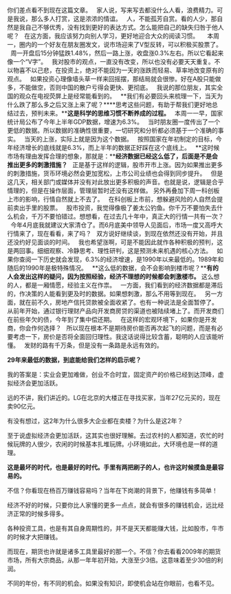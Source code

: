 你们差点看不到现在这篇文章。
 
家人说，写来写去都没什么人看，浪费精力。可是我说，那么多人打赏，这是浓浓的情谊。
 
人，不能孤芳自赏。看的人少，那自然是我自己不够优秀，没有找到更好的表达方式。怎么能把自己的缺失归咎于他人呢？
 
在这方面，我应该努力向别人学习，更好地迎合大众的阅读习惯。
 
 
本周一，圈内的一个好友在朋友圈发文，说市场迎来了V型反转，可以积极买股票了。
 
周一开盘后15分钟猛跌1.48%，然后一路上涨，收盘涨0.3%左右。所以它看起来像一个“V字”。
 
我对股市的观点，一直没有改变，所以也没有必要天天重复。不以物喜不以己悲，在投资上，绝对不能因为一天的涨跌而轻易、草率地改变原有的观点。
 
如果投资心理像墙头草一样来回摇摆，那结局就会很惨。好在A股只能做多，不能做空，否则中国的散户亏得会更快、更彻底。
 
我说的那位朋友，其实全国的观众在电视荧屏上是经常能看到的。
 
**我们有必要回头来梳理一下，当天为什么跌了那么多之后又涨上来了呢？****思考这些问题，有助于帮我们更好地总结过去，预判未来。****这是科学的思维习惯不断养成的过程。**
 
本周一一早，国家统计局公布了今年上半年GDP数据，增速为6.3%。
 
当时朋友圈一度传出了一个更低的数据。所以数据的准确性很重要，一切研究和分析都必须基于一个准确的事实。
 
当天的上涨，实际上就是因为这个数据。
 
按照国家在年初制定的目标，今年经济增长的底线就是6.3%，而上半年的数据正好踩在这个底线上。
 
**这时候市场有理由发挥合理的想象，那就是：****经济数据已经这么低了，后面是不是会推出更多的刺激措施？**
 
正是基于这样的逻辑，股市开市上涨。因为如果推出更多的刺激措施，货币环境必然会更加宽松，上市公司业绩也会得到同步提升。
 
但是这几天，相关部门或媒体并没有对此放出更多积极的声音。也就是说，逻辑是合乎情理的，但是在操作层面，管理层暂时还没有这样做。
另外再叠加下周一科创板上市的影响，行情自然就上不去了。
 
在科创板上市前，想躲避风险的人自然会提前卖出手里的股票。
 
股市投资，我觉得像极了姜太公钓鱼。你千万不要怕失去什么机会，千万不要怕错过。想想看，在过去几十年中，真正大的行情一共有一次？
 
今年4月底我就建议大家清仓了。而6月底美中领导人见面后，市场一度又高呼大行情来了，现在看看，来了吗？
 
双方说好继续谈，到现在依然还没有开始，并且还没约好见面谈的时间。
 
我也希望涨啊，可是不能因此就作各种积极的预判，这是两回事。细细观察、冷静思考、理性研判，这是预测未来机遇的核心方法。
 
如果你查阅一下历史就会发现，6.3%的经济增速，是1990年以来最低的。1989年和随后的1990年是极特殊情况。
 
**这么低的数据，会不会影响到楼市呢？****有的人会发出这样的疑问，因为按照经验，经济不理想的时候都会刺激楼市。**
这么想的人，都是一厢情愿，经验主义在作祟。
 
一方面，我们看到的经济数据都是滞后的，作决策的人能看到更及时的数据。如果想刺激，那么不用等到现在。
 
另一方面，就在前不久，房地产信托贷款被全面收紧了。也有一种说法是全面暂停了。
 
从前年开始，通过银行理财产品向开发商房贷的渠道也被陆续堵上了。而开发商们在前些年欠的债，今年到了集中偿还期。
 
在这样的宏观环境下，如果你是开发商，你会作何选择？
 
所以现在根本不是期待房价能否再次起飞的问题，而是有必要考虑一下，房价是否将全面回归理性。我这话说得比较含蓄，聪明的人应该能听懂。
 
发财的路有千万条，但是没有一条路是永远有效的。
  
**29年来最低的数据，到底能给我们怎样的启示呢？**
  
我的答案是：实业会更加难做，创业不合时宜，固定资产的价格已经到达顶峰，虚拟经济会更加活跃。
  
远的不讲，我们讲近的。LG在北京的大楼正在寻找买家，当年27亿元买的，现在卖90亿元。
  
有没有想过，这2年为什么很多大企业都在卖楼？为什么是这2年？
  
至于说虚拟经济会更加活跃，这其实也很好理解。去过农村的人都知道，农忙的时候玩牌的人很少，农闲的时候基本扎堆玩牌。小环境如此，大环境也是一样的道理。
  
**这是最坏的时代，也是最好的时代。手里有两把刷子的人，也许这时候摸鱼是最容易的。**
  
不信？你看现在杨百万赚钱容易吗？当年在下岗潮的背景下，他赚钱有多简单！
  
经济不好的时候，只要你比人家懂的更多一点点，就会有很多的赚钱机会，远比经济正常的时候多得多。
  
各种投资工具，也是有其自身周期性的，并不是天天都能赚大钱，比如股市，牛市的时候才大把赚钱。
  
而现在，期货也许就是诸多工具里最好的那一个。不信？你去看看2009年的期货市场，所有大宗商品，从那一年年初开始，大涨至少3倍。这意味着至少30倍的利润。
  
不同的年份，有不同的机会。如果没有知识，即使机会站在你眼前，也看不见。